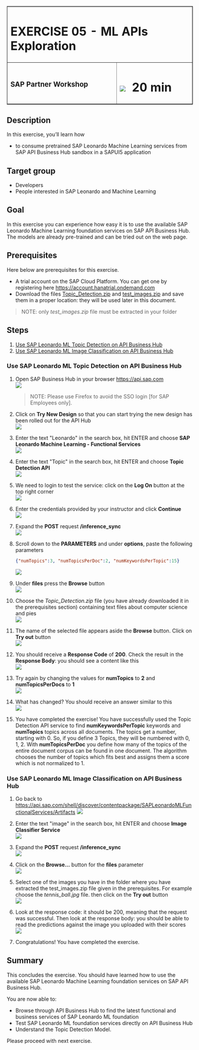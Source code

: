 <table width=100% border=>
<tr><td colspan=2><h1>EXERCISE 05 - ML APIs Exploration</h1></td></tr>
<tr><td><h3>SAP Partner Workshop</h3></td><td><h1><img src="images/clock.png"> &nbsp;20 min</h1></td></tr>
</table>


## Description
In this exercise, you’ll learn how 

* to consume pretrained SAP Leonardo Machine Learning services from SAP API Business Hub sandbox in a SAPUI5 application

## Target group

* Developers
* People interested in SAP Leonardo and Machine Learning 


## Goal

In this exercise you can experience how easy it is to use the available SAP Leonardo Machine Learning foundation services on SAP API Business Hub. The models are already pre-trained and can be tried out on the web page.


## Prerequisites
  
Here below are prerequisites for this exercise.

* A trial account on the SAP Cloud Platform. You can get one by registering here <https://account.hanatrial.ondemand.com>
* Download the files [Topic_Detection.zip](files/Topic_Detection.zip?raw=true) and [test_images.zip](files/test_images.zip?raw=true) and save them in a proper location: they will be used later in this document.

>NOTE: only *test\_images.zip* file must be extracted in your folder


## Steps

1. [Use SAP Leonardo ML Topic Detection on API Business Hub](#topic-detection)
1. [Use SAP Leonardo ML Image Classification on API Business Hub](#image-classification)

 

### <a name="topic-detection"></a> Use SAP Leonardo ML Topic Detection on API Business Hub
1. Open SAP Business Hub in your browser <https://api.sap.com>  
	![](images/01.png)

	>NOTE: Please use Firefox to avoid the SSO login [for SAP Employees only].

1. 	Click on **Try New Design** so that you can start trying the new design has been rolled out for the API Hub  
	![](images/02.png)

1. 	Enter the text "Leonardo" in the search box, hit ENTER and choose **SAP Leonardo Machine Learning - Functional Services**  
	![](images/03.png)

1. 	Enter the text "Topic" in the search box, hit ENTER and choose **Topic Detection API**  
	![](images/04.png)

1. We need to login to test the service: click on the **Log On** button at the top right corner  
	![](images/05.png)

1. Enter the credentials provided by your instructor and click **Continue**  
	![](images/06.png)

1. Expand the **POST** request **/inference_sync**  
	![](images/07.png)

1. Scroll down to the **PARAMETERS** and under **options**, paste the following parameters  
	
	```json
	{"numTopics":3, "numTopicsPerDoc":2, "numKeywordsPerTopic":15}
	```	
	![](images/08.png)

1. Under **files** press the **Browse** button  
	![](images/09.png)

1. Choose the *Topic_Detection.zip* file (you have already downloaded it in the prerequisites section) containing text files about computer science and pies  
	![](images/10.png)

1. The name of the selected file appears aside the **Browse** button. Click on  **Try out** button  
	![](images/11.png)

1. You should receive a **Response Code** of **200**. Check the result in the **Response Body**: you should see a content like this  
	![](images/12.png)

1. Try again by changing the values for **numTopics** to **2** and **numTopicsPerDocs** to **1**  
	![](images/13.png)

1. What has changed? You should receive an answer similar to this  
	![](images/14.png)

1. You have completed the exercise! You have successfully used the Topic Detection API service to find **numKeywordsPerTopic** keywords and **numTopics** topics across all documents. The topics get a number, starting with 0. So, if you define 3 Topics, they will be numbered with 0, 1, 2. With **numTopicsPerDoc** you define how many of the topics of the entire document corpus can be found in one document. The algorithm chooses the number of topics which fits best and assigns them a score which is not normalized to 1.  


### <a name="image-classification"></a> Use SAP Leonardo ML Image Classification on API Business Hub

1. Go back to <https://api.sap.com/shell/discover/contentpackage/SAPLeonardoMLFunctionalServices/Artifacts>
	![](images/15.png)

1. 	Enter the text "image" in the search box, hit ENTER and choose **Image Classifier Service**  
	![](images/16.png)

1. Expand the **POST** request **/inference_sync**  
	![](images/17.png)

1. Click on the **Browse...** button for the **files** parameter  
	![](images/18.png)

1. Select one of the images you have in the folder where you have extracted the test_images.zip file given in the prerequisites. For example choose the *tennis\_ball.jpg* file. then click on the **Try out** button  
	![](images/19.png)

1. Look at the response code: it should be 200, meaning that the request was successful. Then look at the response body: you should be able to read the predictions against the image you uploaded with their scores  
	![](images/20.png)

1. Congratulations! You have completed the exercise.


## Summary
This concludes the exercise. You should have learned how to use the available SAP Leonardo Machine Learning foundation services on SAP API Business Hub.

You are now able to:

* Browse through API Business Hub to find the latest functional and business services of SAP Leonardo ML foundation
* Test SAP Leonardo ML foundation services directly on API Business Hub
* Understand the Topic Detection Model.

Please proceed with next exercise.
